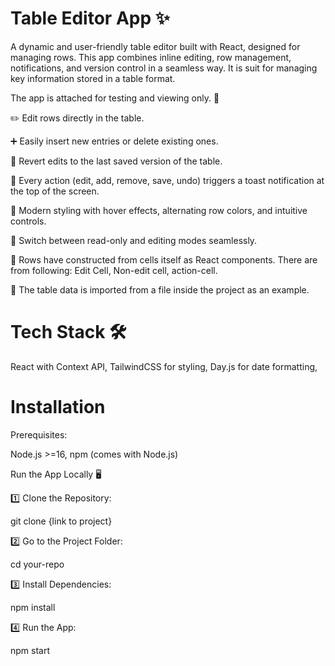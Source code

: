 # Table Editor App ✨

A dynamic and user-friendly table editor built with React, designed for managing rows. This app combines inline editing, row management, notifications, and version control in a seamless way. It is suit for managing key information stored in a table format.

The app is attached for testing and viewing only. 🚀

✏️ Edit rows directly in the table.

➕ Easily insert new entries or delete existing ones.

🔄 Revert edits to the last saved version of the table.

🔔 Every action (edit, add, remove, save, undo) triggers a toast notification at the top of the screen.

🎨 Modern styling with hover effects, alternating row colors, and intuitive controls.

🔑 Switch between read-only and editing modes seamlessly.

🧩 Rows have constructed from cells itself as React components. There are from following: Edit Cell, Non-edit cell, action-cell.

📄 The table data is imported from a file inside the project as an example.


# Tech Stack 🛠️
React with Context API, 
TailwindCSS for styling,
Day.js for date formatting,


# Installation

Prerequisites: 

Node.js >=16, 
npm (comes with Node.js)

Run the App Locally 🖥️

1️⃣ Clone the Repository:

git clone {link to project} 

2️⃣ Go to the Project Folder:

cd your-repo

3️⃣ Install Dependencies:

npm install

4️⃣ Run the App:

npm start
